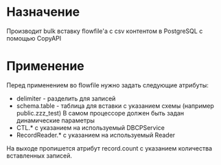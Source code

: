 # Назначение 
Производит bulk вставку flowfile'а с csv контентом в PostgreSQL с помощью CopyAPI  

# Применение 
Перед применением во flowfile нужно задать следующие атрибуты:
- delimiter - разделить для записей
- schema.table - таблица для вставки с указанием схемы (например public.zzz_test)
В самом процессоре должен быть задан динамические параметры
- CTL.* с указанием на используемый DBCPService
- RecordReader.* с указанием на используемый Reader

На выходе пропишется атрибут record.count с указанием количества вставленных записей.